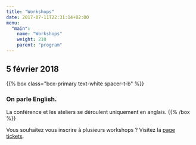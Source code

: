 ```yaml
---
title: "Workshops"
date: 2017-07-11T22:31:14+02:00
menu:
  "main":
    name: "Workshops"
    weight: 210  
    parent: "program"
---
```

## 5 février 2018

{{% box class="box-primary text-white spacer-t-b" %}}
### On parle English.
La conférence et les ateliers se déroulent uniquement en anglais.
{{% /box %}}

Vous souhaitez vous inscrire à plusieurs workshops ? Visitez la [page tickets](/tickets).

